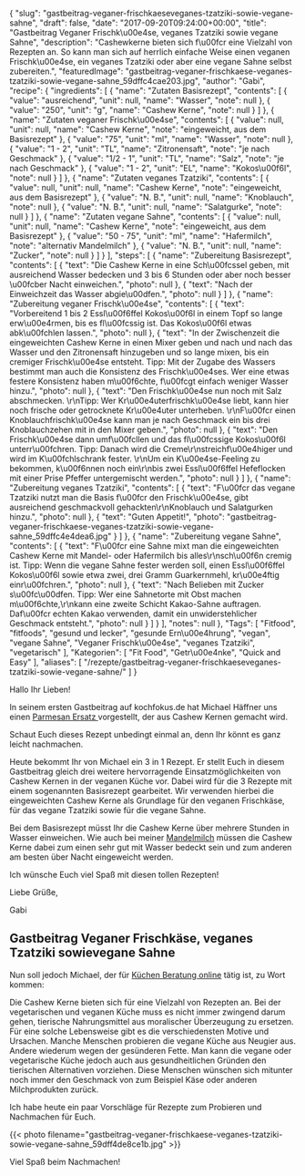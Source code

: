 {
    "slug": "gastbeitrag-veganer-frischkaeseveganes-tzatziki-sowie-vegane-sahne",
    "draft": false,
    "date": "2017-09-20T09:24:00+00:00",
    "title": "Gastbeitrag Veganer Frischk\u00e4se, veganes Tzatziki sowie vegane Sahne",
    "description": "Cashewkerne bieten sich f\u00fcr eine Vielzahl von Rezepten an. So kann man sich auf herrlich einfache Weise einen veganen Frischk\u00e4se, ein veganes Tzatziki oder aber eine vegane Sahne selbst zubereiten.",
    "featuredImage": "gastbeitrag-veganer-frischkaese-veganes-tzatziki-sowie-vegane-sahne_59dffc4cae203.jpg",
    "author": "Gabi",
    "recipe": {
        "ingredients": [
            {
                "name": "Zutaten Basisrezept",
                "contents": [
                    {
                        "value": "ausreichend",
                        "unit": null,
                        "name": "Wasser",
                        "note": null
                    },
                    {
                        "value": "250",
                        "unit": "g",
                        "name": "Cashew Kerne",
                        "note": null
                    }
                ]
            },
            {
                "name": "Zutaten veganer Frischk\u00e4se",
                "contents": [
                    {
                        "value": null,
                        "unit": null,
                        "name": "Cashew Kerne",
                        "note": "eingeweicht, aus dem Basisrezept"
                    },
                    {
                        "value": "75",
                        "unit": "ml",
                        "name": "Wasser",
                        "note": null
                    },
                    {
                        "value": "1 - 2",
                        "unit": "TL",
                        "name": "Zitronensaft",
                        "note": "je nach Geschmack"
                    },
                    {
                        "value": "1\/2 - 1",
                        "unit": "TL",
                        "name": "Salz",
                        "note": "je nach Geschmack"
                    },
                    {
                        "value": "1 - 2",
                        "unit": "EL",
                        "name": "Kokos\u00f6l",
                        "note": null
                    }
                ]
            },
            {
                "name": "Zutaten veganes Tzatziki",
                "contents": [
                    {
                        "value": null,
                        "unit": null,
                        "name": "Cashew Kerne",
                        "note": "eingeweicht, aus dem Basisrezept"
                    },
                    {
                        "value": "N. B.",
                        "unit": null,
                        "name": "Knoblauch",
                        "note": null
                    },
                    {
                        "value": "N. B.",
                        "unit": null,
                        "name": "Salatgurke",
                        "note": null
                    }
                ]
            },
            {
                "name": "Zutaten vegane Sahne",
                "contents": [
                    {
                        "value": null,
                        "unit": null,
                        "name": "Cashew Kerne",
                        "note": "eingeweicht, aus dem Basisrezept"
                    },
                    {
                        "value": "50 - 75",
                        "unit": "ml",
                        "name": "Hafermilch",
                        "note": "alternativ Mandelmilch"
                    },
                    {
                        "value": "N. B.",
                        "unit": null,
                        "name": "Zucker",
                        "note": null
                    }
                ]
            }
        ],
        "steps": [
            {
                "name": "Zubereitung Basisrezept",
                "contents": [
                    {
                        "text": "Die Cashew Kerne in eine Sch\u00fcssel geben, mit ausreichend Wasser bedecken und 3 bis 6 Stunden oder aber noch besser \u00fcber Nacht  einweichen.",
                        "photo": null
                    },
                    {
                        "text": "Nach der Einweichzeit das Wasser abgie\u00dfen.",
                        "photo": null
                    }
                ]
            },
            {
                "name": "Zubereitung veganer Frischk\u00e4se",
                "contents": [
                    {
                        "text": "Vorbereitend 1 bis 2 Essl\u00f6ffel Kokos\u00f6l in einem Topf so lange erw\u00e4rmen,  bis es fl\u00fcssig ist. Das Kokos\u00f6l etwas abk\u00fchlen lassen.",
                        "photo": null
                    },
                    {
                        "text": "In der Zwischenzeit die eingeweichten Cashew Kerne in einen Mixer geben und nach und nach das Wasser und den Zitronensaft hinzugeben und so lange mixen, bis ein cremiger Frischk\u00e4se entsteht. Tipp: Mit der Zugabe des Wassers bestimmt man auch die Konsistenz des Frischk\u00e4ses. Wer eine etwas festere Konsistenz haben m\u00f6chte, f\u00fcgt einfach weniger Wasser hinzu.",
                        "photo": null
                    },
                    {
                        "text": "Den Frischk\u00e4se nun noch mit Salz abschmecken. \r\nTipp: Wer Kr\u00e4uterfrischk\u00e4se liebt, kann hier noch frische oder getrocknete Kr\u00e4uter unterheben. \r\nF\u00fcr einen Knoblauchfrischk\u00e4se kann man je nach Geschmack ein bis drei Knoblauchzehen mit in den Mixer geben.",
                        "photo": null
                    },
                    {
                        "text": "Den Frischk\u00e4se dann umf\u00fcllen und das fl\u00fcssige Kokos\u00f6l unterr\u00fchren. Tipp: Danach wird die Creme\r\nstreichf\u00e4higer und wird im K\u00fchlschrank fester. \r\nUm ein K\u00e4se-Feeling zu bekommen, k\u00f6nnen noch ein\r\nbis zwei Essl\u00f6ffel Hefeflocken mit einer Prise Pfeffer untergemischt werden.",
                        "photo": null
                    }
                ]
            },
            {
                "name": "Zubereitung veganes Tzatziki",
                "contents": [
                    {
                        "text": "F\u00fcr das vegane Tzatziki nutzt man die Basis f\u00fcr den Frischk\u00e4se, gibt ausreichend geschmackvoll gehackten\r\nKnoblauch und Salatgurken hinzu.",
                        "photo": null
                    },
                    {
                        "text": "Guten Appetit!",
                        "photo": "gastbeitrag-veganer-frischkaese-veganes-tzatziki-sowie-vegane-sahne_59dffc4e4dea6.jpg"
                    }
                ]
            },
            {
                "name": "Zubereitung vegane Sahne",
                "contents": [
                    {
                        "text": "F\u00fcr eine Sahne mixt man die eingeweichten Cashew Kerne mit Mandel- oder Hafermilch bis alles\r\nsch\u00f6n cremig ist. Tipp: Wenn die vegane Sahne fester werden soll, einen Essl\u00f6ffel Kokos\u00f6l sowie etwa zwei, drei Gramm Guarkernmehl, kr\u00e4ftig einr\u00fchren.",
                        "photo": null
                    },
                    {
                        "text": "Nach Belieben mit Zucker s\u00fc\u00dfen. Tipp: Wer eine Sahnetorte mit Obst machen m\u00f6chte,\r\nkann eine zweite Schicht Kakao-Sahne auftragen. Daf\u00fcr echten Kakao verwenden, damit ein unwiderstehlicher Geschmack entsteht.",
                        "photo": null
                    }
                ]
            }
        ],
        "notes": null
    },
    "Tags": [
        "Fitfood",
        "fitfoods",
        "gesund und lecker",
        "gesunde Ern\u00e4hrung",
        "vegan",
        "vegane Sahne",
        "Veganer Frischk\u00e4se",
        "veganes Tzatziki",
        "vegetarisch"
    ],
    "Kategorien": [
        "Fit Food",
        "Getr\u00e4nke",
        "Quick and Easy"
    ],
    "aliases": [
        "\/rezepte\/gastbeitrag-veganer-frischkaeseveganes-tzatziki-sowie-vegane-sahne\/"
    ]
}

Hallo Ihr Lieben!

In seinem ersten Gastbeitrag auf kochfokus.de hat Michael Häffner uns einen [Parmesan Ersatz ][1]vorgestellt, der aus Cashew Kernen gemacht wird.

Schaut Euch dieses Rezept unbedingt einmal an, denn Ihr könnt es ganz leicht nachmachen.

Heute bekommt Ihr von Michael ein 3 in 1 Rezept. Er stellt Euch in diesem Gastbeitrag gleich drei weitere hervorragende Einsatzmöglichkeiten von Cashew Kernen in der veganen Küche vor. Dabei wird für die 3 Rezepte mit einem sogenannten Basisrezept gearbeitet. Wir verwenden hierbei die eingeweichten Cashew Kerne als Grundlage für den veganen Frischkäse, für das vegane Tzatziki sowie für die vegane Sahne.

Bei dem Basisrezept müsst Ihr die Cashew Kerne über mehrere Stunden in Wasser einweichen. Wie auch bei meiner [Mandelmilch][2] müssen die Cashew Kerne dabei zum einen sehr gut mit Wasser bedeckt sein und zum anderen am besten über Nacht eingeweicht werden.

Ich wünsche Euch viel Spaß mit diesen tollen Rezepten!

Liebe Grüße,

Gabi

## Gastbeitrag Veganer Frischkäse, veganes Tzatziki sowievegane Sahne

Nun soll jedoch Michael, der für [Küchen Beratung online][3] tätig ist, zu Wort kommen:

Die Cashew Kerne bieten sich für eine Vielzahl von Rezepten an. Bei der vegetarischen und veganen Küche muss es nicht immer zwingend darum gehen, tierische Nahrungsmittel aus moralischer Überzeugung zu ersetzen. Für eine solche Lebensweise gibt es die verschiedensten Motive und Ursachen. Manche Menschen probieren die vegane Küche aus Neugier aus. Andere wiederum wegen der gesünderen Fette. Man kann die vegane oder vegetarische Küche jedoch auch aus gesundheitlichen Gründen den tierischen Alternativen vorziehen. Diese Menschen wünschen sich mitunter noch immer den Geschmack von zum Beispiel Käse oder anderen Milchprodukten zurück.

Ich habe heute ein paar Vorschläge für Rezepte zum Probieren und Nachmachen für Euch.

{{< photo filename="gastbeitrag-veganer-frischkaese-veganes-tzatziki-sowie-vegane-sahne_59dff4de8ce1b.jpg" >}}

Viel Spaß beim Nachmachen!

 [1]: https://kochfokus.de/rezepte/gastbeitrag-parmesan-ersatz-mit-cashew-kernen-als-pulverstreu/
 [2]: https://kochfokus.de/rezepte/mandelmilch-selbst-gemacht/
 [3]: https://www.kuechen-beratung-online.de/